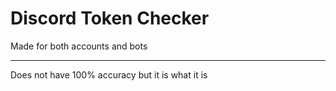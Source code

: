 # Discord Token Checker

Made for both accounts and bots

--------------------------------

Does not have 100% accuracy but it is what it is
